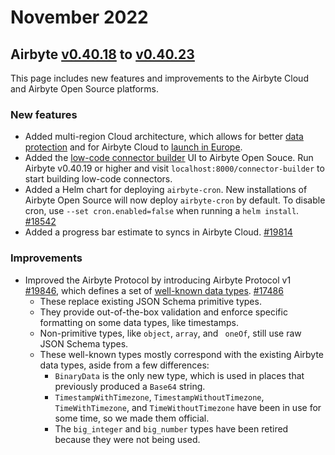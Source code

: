 # November 2022
## Airbyte  [v0.40.18](https://github.com/airbytehq/airbyte/releases/tag/v0.40.18) to [v0.40.23](https://github.com/airbytehq/airbyte/releases/tag/v0.40.23)

This page includes new features and improvements to the Airbyte Cloud and Airbyte Open Source platforms. 

### New features
* Added multi-region Cloud architecture, which allows for better [data protection](https://airbyte.com/blog/why-airbytes-eu-launch-is-a-milestone-for-our-data-protection-roadmap) and for Airbyte Cloud to [launch in Europe](https://airbyte.com/blog/airbyte-cloud-is-now-available-in-europe).
* Added the [low-code connector builder](https://www.loom.com/share/acf899938ef74dec8dd61ba012bc872f) UI to Airbyte Open Souce. Run Airbyte v0.40.19 or higher and visit `localhost:8000/connector-builder` to start building low-code connectors.
* Added a Helm chart for deploying `airbyte-cron`. New installations of Airbyte Open Source will now deploy `airbyte-cron` by default. To disable cron, use `--set cron.enabled=false` when running a `helm install`. [#18542](https://github.com/airbytehq/airbyte/pull/18542)
* Added a progress bar estimate to syncs in Airbyte Cloud. [#19814](https://github.com/airbytehq/airbyte/pull/19814)

### Improvements
* Improved the Airbyte Protocol by introducing Airbyte Protocol v1 [#19846](https://github.com/airbytehq/airbyte/pull/19846), which defines a set of [well-known data types](https://github.com/airbytehq/airbyte/blob/5813700927cfc690d2bffcec28f5286e59ac0122/docs/understanding-airbyte/supported-data-types.md). [#17486](https://github.com/airbytehq/airbyte/pull/17486)
    * These replace existing JSON Schema primitive types. 
    * They provide out-of-the-box validation and enforce specific formatting on some data types, like timestamps. 
    * Non-primitive types, like `object`, `array`, and ` oneOf`, still use raw JSON Schema types.
    * These well-known types mostly correspond with the existing Airbyte data types, aside from a few differences: 
        * `BinaryData` is the only new type, which is used in places that previously produced a `Base64` string.
        * `TimestampWithTimezone`, `TimestampWithoutTimezone`, `TimeWithTimezone`, and `TimeWithoutTimezone` have been in use for some time, so we made them official.
        * The `big_integer` and `big_number` types have been retired because they were not being used.
